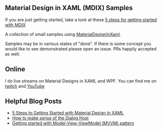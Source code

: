 ## Material Design in XAML (MDIX) Samples

If you are just getting started, take a look at these [5 steps for getting started with MDIX](https://intellitect.com/getting-started-material-design-in-xaml/)

A collection of small samples using [MaterialDesignInXaml](https://github.com/ButchersBoy/MaterialDesignInXamlToolkit).

Samples may be in various states of "done". If there is some concept you would like to see demonstrated please open an issue.
PRs happily accepted as well.

## Online
I do live streams on Material Designs in XAML and WPF. You can find me on [twitch](https://www.twitch.tv/kitokeboo/) and [YouTube](https://www.youtube.com/channel/UCwrx8tfGSE-itqJQHx2586Q/featured)


## Helpful Blog Posts
- [5 Steps to Getting Started with Material Design In XAML](https://intellitect.com/getting-started-material-design-in-xaml/)
- [How to make sense of the Dialog Host](https://intellitect.com/material-design-in-xaml-dialog-host/)
- [Getting started with Model-View-ViewModel (MVVM) pattern](https://intellitect.com/getting-started-model-view-viewmodel-mvvm-pattern-using-windows-presentation-framework-wpf/)
